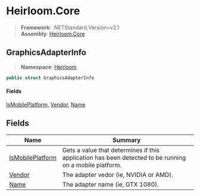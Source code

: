# Heirloom.Core

> **Framework**: .NETStandard,Version=v2.1  
> **Assembly**: [Heirloom.Core][0]  

## GraphicsAdapterInfo

> **Namespace**: [Heirloom][0]  

```cs
public struct GraphicsAdapterInfo
```

#### Fields

[IsMobilePlatform][1], [Vendor][2], [Name][3]

## Fields

| Name                  | Summary                                                                                                |
|-----------------------|--------------------------------------------------------------------------------------------------------|
| [IsMobilePlatform][1] | Gets a value that determines if this application has been detected to be running on a mobile platform. |
| [Vendor][2]           | The adapter vedor (ie, NVIDIA or AMD).                                                                 |
| [Name][3]             | The adapter name (ie, GTX 1080).                                                                       |

[0]: ../Heirloom.Core.md
[1]: Heirloom.GraphicsAdapterInfo.IsMobilePlatform.md
[2]: Heirloom.GraphicsAdapterInfo.Vendor.md
[3]: Heirloom.GraphicsAdapterInfo.Name.md
